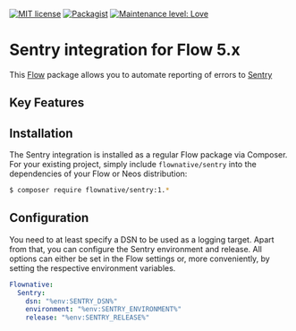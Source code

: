 [![MIT license](http://img.shields.io/badge/license-MIT-brightgreen.svg)](http://opensource.org/licenses/MIT)
[![Packagist](https://img.shields.io/packagist/v/flownative/sentry.svg)](https://packagist.org/packages/flownative/sentry)
[![Maintenance level: Love](https://img.shields.io/badge/maintenance-%E2%99%A1%E2%99%A1%E2%99%A1-ff69b4.svg)](https://www.flownative.com/en/products/open-source.html)

# Sentry integration for Flow 5.x

This [Flow](https://flow.neos.io) package allows you to automate reporting of errors to [Sentry](https://www.sentry.io) 

## Key Features


## Installation

The Sentry integration is installed as a regular Flow package via Composer. For your existing project, simply include 
`flownative/sentry` into the dependencies of your Flow or Neos distribution:

```bash
$ composer require flownative/sentry:1.*
```

## Configuration

You need to at least specify a DSN to be used as a logging target. Apart from that, you
can configure the Sentry environment and release. All options can either be set in the
Flow settings or, more conveniently, by setting the respective environment variables.

```yaml
Flownative:
  Sentry:
    dsn: "%env:SENTRY_DSN%"
    environment: "%env:SENTRY_ENVIRONMENT%"
    release: "%env:SENTRY_RELEASE%"
```
